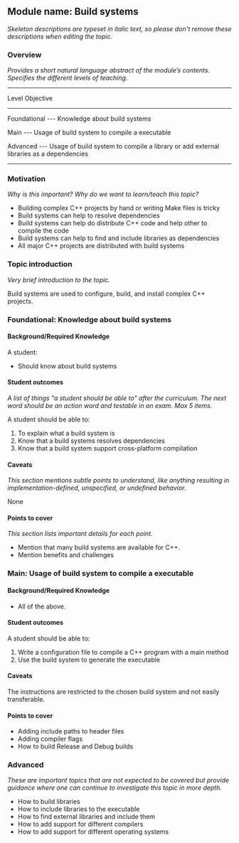 ## Module name: Build systems

_Skeleton descriptions are typeset in italic text,_
_so please don't remove these descriptions when editing the topic._

### Overview

_Provides a short natural language abstract of the module’s contents._
_Specifies the different levels of teaching._

------------------------------------------------------------------------
Level             Objective
----------------- ------------------------------------------------------
Foundational      --- Knowledge about build systems

Main              --- Usage of build system to compile a executable

Advanced          --- Usage of build system to compile a library or
                      add external libraries as a dependencies  

------------------------------------------------------------------------

### Motivation

_Why is this important?_
_Why do we want to learn/teach this topic?_

* Building complex C++ projects by hand or writing Make files is tricky
* Build systems can help to resolve dependencies
* Build systems can help do distribute C++ code and help other to compile the code
* Build systems can help to find and include libraries as dependencies
* All major C++ projects are distributed with build systems

### Topic introduction

_Very brief introduction to the topic._

Build systems are used to configure, build, and install complex C++ projects. 


### Foundational: Knowledge about build systems

#### Background/Required Knowledge

A student: 
* Should know about build systems


#### Student outcomes

_A list of things "a student should be able to" after the curriculum._
_The next word should be an action word and testable in an exam._
_Max 5 items._

A student should be able to:

1. To explain what a build system is
2. Know that a build systems resolves dependencies
3. Know that a build system support cross-platform compilation

#### Caveats

_This section mentions subtle points to understand, like anything resulting in
implementation-defined, unspecified, or undefined behavior._

None

#### Points to cover

_This section lists important details for each point._

* Mention that many build systems are available for C++. 
* Mention benefits and challenges

### Main: Usage of build system to compile a executable

#### Background/Required Knowledge

* All of the above.

#### Student outcomes

A student should be able to:

1. Write a configuration file to compile a C++ program with a main method 
2. Use the build system to generate the executable

#### Caveats

The instructions are restricted to the chosen build system and
not easily transferable.


#### Points to cover

* Adding include paths to header files 
* Adding compiler flags
* How to build Release and Debug builds


### Advanced

_These are important topics that are not expected to be covered but provide
guidance where one can continue to investigate this topic in more depth._

* How to build libraries
* How to include libraries to the executable
* How to find external libraries and include them
* How to add support for different compilers
* How to add support for different operating systems
